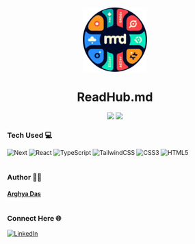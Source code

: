 <p align="center">
<img src="./public/logo.png" alt="logo" width="150">
<h1 align="center"> ReadHub.md </h1>
</p>

<div align="center">
<img src="https://img.shields.io/badge/License-GPL3.0-green.svg"/>
<img src="https://img.shields.io/npm/v/npm.svg?logo=nodedotjs"/>
</div>

### Tech Used 💻

![Next](https://img.shields.io/badge/Next.js-%2320232a.svg?style=for-the-badge&logo=next.js)
![React](https://img.shields.io/badge/react-%2320232a.svg?style=for-the-badge&logo=react&logoColor=%2361DAFB)
![TypeScript](https://img.shields.io/badge/typetcript-%2320232a.svg?style=for-the-badge&logo=typescript&logoColor=%fff)
![TailwindCSS](https://img.shields.io/badge/tailwindcss-%2320232a.svg?style=for-the-badge&logo=tailwind-css&logoColor=%2361DAFB)
![CSS3](https://img.shields.io/badge/css3-%2320232a.svg?style=for-the-badge&logo=css3&logoColor=%2361DAFB)
![HTML5](https://img.shields.io/badge/html5-%2320232a.svg?style=for-the-badge&logo=html5&logoColor=orange)

#

### Author ✍🏽

#### [Arghya Das](https://github.com/alfaArghya)

#

### Connect Here 🌐

[![LinkedIn](https://img.shields.io/badge/linkedin-%230077B5.svg?style=normal&logo=linkedIn&logoColor=white)](https://linkedin.com/in/alfaarghya)
